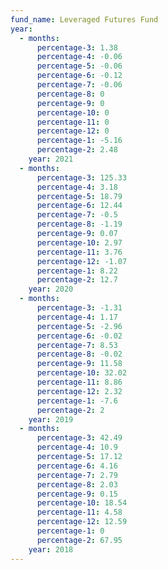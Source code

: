 ```yaml
---
fund_name: Leveraged Futures Fund
year:
  - months:
      percentage-3: 1.38
      percentage-4: -0.06
      percentage-5: -0.06
      percentage-6: -0.12
      percentage-7: -0.06
      percentage-8: 0
      percentage-9: 0
      percentage-10: 0
      percentage-11: 0
      percentage-12: 0
      percentage-1: -5.16
      percentage-2: 2.48
    year: 2021
  - months:
      percentage-3: 125.33
      percentage-4: 3.18
      percentage-5: 18.79
      percentage-6: 12.44
      percentage-7: -0.5
      percentage-8: -1.19
      percentage-9: 0.07
      percentage-10: 2.97
      percentage-11: 3.76
      percentage-12: -1.07
      percentage-1: 8.22
      percentage-2: 12.7
    year: 2020
  - months:
      percentage-3: -1.31
      percentage-4: 1.17
      percentage-5: -2.96
      percentage-6: -0.02
      percentage-7: 8.53
      percentage-8: -0.02
      percentage-9: 11.58
      percentage-10: 32.02
      percentage-11: 8.86
      percentage-12: 2.32
      percentage-1: -7.6
      percentage-2: 2
    year: 2019
  - months:
      percentage-3: 42.49
      percentage-4: 10.9
      percentage-5: 17.12
      percentage-6: 4.16
      percentage-7: 2.79
      percentage-8: 2.03
      percentage-9: 0.15
      percentage-10: 18.54
      percentage-11: 4.58
      percentage-12: 12.59
      percentage-1: 0
      percentage-2: 67.95
    year: 2018
---
```

